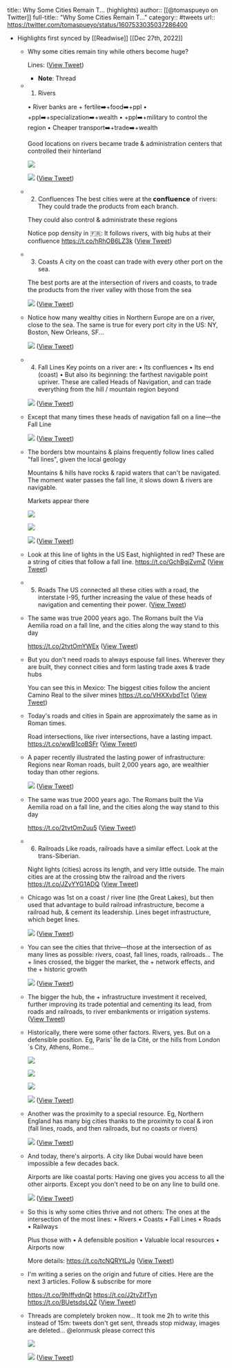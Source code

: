title:: Why Some Cities Remain T... (highlights)
author:: [[@tomaspueyo on Twitter]]
full-title:: "Why Some Cities Remain T..."
category:: #tweets
url:: https://twitter.com/tomaspueyo/status/1607533035037286400

- Highlights first synced by [[Readwise]] [[Dec 27th, 2022]]
	- Why some cities remain tiny while others become huge?
	  
	  Lines: ([View Tweet](https://twitter.com/tomaspueyo/status/1607533035037286400))
		- **Note**: Thread
	- 1. Rivers
	  
	  • River banks are + fertile➡️+food➡️+ppl
	  • +ppl➡️+specialization➡️+wealth
	  • +ppl➡️+military to control the region
	  • Cheaper transport➡️+trade➡️+wealth
	  
	  Good locations on rivers became trade & administration centers that controlled their hinterland 
	  
	  ![](https://pbs.twimg.com/media/Fk8RfJUXkAAvjsO.jpg) 
	  
	  ![](https://pbs.twimg.com/media/Fk8RgPVXEAICLoF.png) ([View Tweet](https://twitter.com/tomaspueyo/status/1607533037012623365))
	- 2. Confluences
	  The best cities were at the 𝗰𝗼𝗻𝗳𝗹𝘂𝗲𝗻𝗰𝗲 of rivers: They could trade the products from each branch.
	  
	  They could also control & administrate these regions
	  
	  Notice pop density in 🇫🇷: It follows rivers, with big hubs at their confluence
	  https://t.co/hRhOB6LZ3k ([View Tweet](https://twitter.com/tomaspueyo/status/1607533039160115201))
	- 3. Coasts
	  A city on the coast can trade with every other port on the sea.
	  
	  The best ports are at the intersection of rivers and coasts, to trade the products from the river valley with those from the sea 
	  
	  ![](https://pbs.twimg.com/media/Fk8TqxnWIAAuMuc.jpg) ([View Tweet](https://twitter.com/tomaspueyo/status/1607533041773170689))
	- Notice how many wealthy cities in Northern Europe are on a river, close to the sea. The same is true for every port city in the US: NY, Boston, New Orleans, SF... 
	  
	  ![](https://pbs.twimg.com/media/Fk8U7AkWQAcOdll.jpg) ([View Tweet](https://twitter.com/tomaspueyo/status/1607533044226834432))
	- 4. Fall Lines
	  Key points on a river are:
	  • Its confluences
	  • Its end (coast)
	  • But also its beginning: the farthest navigable point upriver. These are called Heads of Navigation, and can trade everything from the hill / mountain region beyond 
	  
	  ![](https://pbs.twimg.com/media/Fk8UafwXwAEwu8c.jpg) ([View Tweet](https://twitter.com/tomaspueyo/status/1607533047309795328))
	- Except that many times these heads of navigation fall on a line—the Fall Line 
	  
	  ![](https://pbs.twimg.com/media/Fk8UnqIWAAI6f25.jpg) ([View Tweet](https://twitter.com/tomaspueyo/status/1607533050463916032))
	- The borders btw mountains & plains frequently follow lines called "fall lines", given the local geology
	  
	  Mountains & hills have rocks & rapid waters that can't be navigated. The moment water passes the fall line, it slows down & rivers are navigable.
	  
	  Markets appear there 
	  
	  ![](https://pbs.twimg.com/media/Fk8UtnQWYAEFT52.jpg) 
	  
	  ![](https://pbs.twimg.com/media/Fk8VqbHXgAEZ1Ec.png) 
	  
	  ![](https://pbs.twimg.com/media/Fk8Vr98XkAAUaex.jpg) ([View Tweet](https://twitter.com/tomaspueyo/status/1607533053219409920))
	- Look at this line of lights in the US East, highlighted in red? These are a string of cities that follow a fall line. https://t.co/GchBgjZvmZ ([View Tweet](https://twitter.com/tomaspueyo/status/1607533056000131079))
	- 5. Roads
	  The US connected all these cities with a road, the interstate I-95, further increasing the value of these heads of navigation and cementing their power. ([View Tweet](https://twitter.com/tomaspueyo/status/1607533058445508611))
	- The same was true 2000 years ago. The Romans built the Via Aemilia road on a fall line, and the cities along the way stand to this day
	  
	  https://t.co/2tvtOmYWEx ([View Tweet](https://twitter.com/tomaspueyo/status/1607533060613980161))
	- But you don't need roads to always espouse fall lines. Wherever they are built, they connect cities and form lasting trade axes & trade hubs
	  
	  You can see this in Mexico: The biggest cities follow the ancient Camino Real to the silver mines
	  https://t.co/VHXXvbdTct ([View Tweet](https://twitter.com/tomaspueyo/status/1607533062895673344))
	- Today's roads and cities in Spain are approximately the same as in Roman times.
	  
	  Road intersections, like river intersections, have a lasting impact. https://t.co/wwB1coBSFr ([View Tweet](https://twitter.com/tomaspueyo/status/1607533065471143937))
	- A paper recently illustrated the lasting power of infrastructure: Regions near Roman roads, built 2,000 years ago, are wealthier today than other regions. 
	  
	  ![](https://pbs.twimg.com/media/Fk8YDUAXgAEu7b0.png) ([View Tweet](https://twitter.com/tomaspueyo/status/1607533068524589056))
	- The same was true 2000 years ago. The Romans built the Via Aemilia road on a fall line, and the cities along the way stand to this day
	  
	  https://t.co/2tvtOmZuu5 ([View Tweet](https://twitter.com/tomaspueyo/status/1607533517906530304))
	- 6. Railroads
	  Like roads, railroads have a similar effect. Look at the trans-Siberian.
	  
	  Night lights (cities) across its length, and very little outside. The main cities are at the crossing btw the railroad and the rivers https://t.co/JZvYYG1ADQ ([View Tweet](https://twitter.com/tomaspueyo/status/1607534530574929921))
	- Chicago was 1st on a coast / river line (the Great Lakes), but then used that advantage to build railroad infrastructure, become a railroad hub, & cement its leadership. Lines beget infrastructure, which beget lines. 
	  
	  ![](https://pbs.twimg.com/media/Fk8cN6RWYAEZZm6.jpg) ([View Tweet](https://twitter.com/tomaspueyo/status/1607534720522354689))
	- You can see the cities that thrive—those at the intersection of as many lines as possible: rivers, coast, fall lines, roads, railroads... The + lines crossed, the bigger the market, the + network effects, and the + historic growth 
	  
	  ![](https://pbs.twimg.com/media/Fk8cddJX0AAs8VW.jpg) ([View Tweet](https://twitter.com/tomaspueyo/status/1607534982372954112))
	- The bigger the hub, the + infrastructure investment it received, further improving its trade potential and cementing its lead, from roads and railroads, to river embankments or irrigation systems. ([View Tweet](https://twitter.com/tomaspueyo/status/1607536195986403328))
	- Historically, there were some other factors. Rivers, yes. But on a defensible position. Eg, Paris' Île de la Cité, or the hills from London´s City, Athens, Rome... 
	  
	  ![](https://pbs.twimg.com/media/Fk8dyfHXgAgWjP3.jpg) 
	  
	  ![](https://pbs.twimg.com/media/Fk8dzlnWIAExskd.jpg) 
	  
	  ![](https://pbs.twimg.com/media/Fk8d0n8XkAAWZ9W.jpg) 
	  
	  ![](https://pbs.twimg.com/media/Fk8d1p1WYAIFn2b.jpg) ([View Tweet](https://twitter.com/tomaspueyo/status/1607536531887226882))
	- Another was the proximity to a special resource. Eg, Northern England has many big cities thanks to the proximity to coal & iron (fall lines, roads, and then railroads, but no coasts or rivers) 
	  
	  ![](https://pbs.twimg.com/media/Fk8eHriXEAA_QY0.jpg) ([View Tweet](https://twitter.com/tomaspueyo/status/1607536805137498114))
	- And today, there's airports. A city like Dubai would have been impossible a few decades back.
	  
	  Airports are like coastal ports: Having one gives you access to all the other airports. Except you don't need to be on any line to build one. 
	  
	  ![](https://pbs.twimg.com/media/Fk8eSo3XgAYbwuL.jpg) ([View Tweet](https://twitter.com/tomaspueyo/status/1607536999019446272))
	- So this is why some cities thrive and not others: The ones at the intersection of the most lines:
	  • Rivers
	  • Coasts
	  • Fall Lines
	  • Roads
	  • Railways
	  
	  Plus those with
	  • A defensible position
	  • Valuable local resources
	  • Airports now
	  
	  More details:
	  https://t.co/tcNQRYtLJg ([View Tweet](https://twitter.com/tomaspueyo/status/1607537169455001600))
	- I'm writing a series on the origin and future of cities.
	  Here are the next 3 articles.
	  Follow & subscribe for more
	  
	  https://t.co/9hIffvdnQt
	  https://t.co/J2tvZifTyn
	  https://t.co/BUetsdsLQZ ([View Tweet](https://twitter.com/tomaspueyo/status/1607537621143543808))
	- Threads are completely broken now... It took me 2h to write this instead of 15m: tweets don't get sent, threads stop midway, images are deleted... @elonmusk please correct this 
	  
	  ![](https://pbs.twimg.com/media/Fk8fqJBXoAA-nk3.jpg) 
	  
	  ![](https://pbs.twimg.com/media/Fk8fs5VWYAECFWH.jpg) ([View Tweet](https://twitter.com/tomaspueyo/status/1607538540233084928))